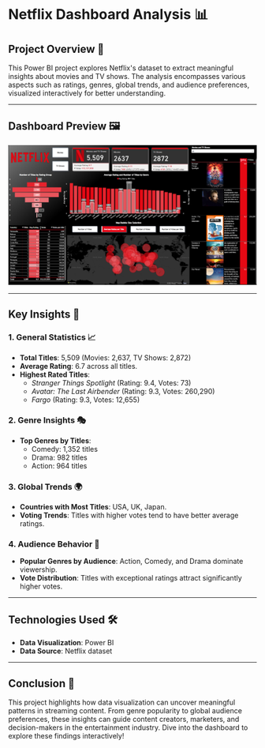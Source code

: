 # Netflix Dashboard Analysis 📊

## Project Overview 📝
This Power BI project explores Netflix's dataset to extract meaningful insights about movies and TV shows. The analysis encompasses various aspects such as ratings, genres, global trends, and audience preferences, visualized interactively for better understanding.

---

## Dashboard Preview 🖼️
![Netflix Dashboard](https://github.com/jubairt/Netflix-Insights-Report/blob/main/Neflix%20Report.png)

---

## Key Insights 🔑

### 1. General Statistics 📈
- **Total Titles**: 5,509 (Movies: 2,637, TV Shows: 2,872)
- **Average Rating**: 6.7 across all titles.
- **Highest Rated Titles**: 
  - *Stranger Things Spotlight* (Rating: 9.4, Votes: 73)
  - *Avatar: The Last Airbender* (Rating: 9.3, Votes: 260,290)
  - *Fargo* (Rating: 9.3, Votes: 12,655)

### 2. Genre Insights 🎭
- **Top Genres by Titles**:
  - Comedy: 1,352 titles
  - Drama: 982 titles
  - Action: 964 titles

### 3. Global Trends 🌍
- **Countries with Most Titles**: USA, UK, Japan.
- **Voting Trends**: Titles with higher votes tend to have better average ratings.

### 4. Audience Behavior 👥
- **Popular Genres by Audience**: Action, Comedy, and Drama dominate viewership.
- **Vote Distribution**: Titles with exceptional ratings attract significantly higher votes.

---

## Technologies Used 🛠️
- **Data Visualization**: Power BI
- **Data Source**: Netflix dataset

---

## Conclusion 🏁
This project highlights how data visualization can uncover meaningful patterns in streaming content. From genre popularity to global audience preferences, these insights can guide content creators, marketers, and decision-makers in the entertainment industry. Dive into the dashboard to explore these findings interactively!
